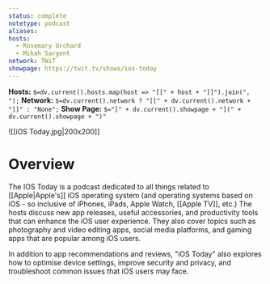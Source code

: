 ```yaml
---
status: complete
notetype: podcast
aliases:
hosts:
  - Rosemary Orchard
  - Mikah Sargent
network: TWiT
showpage: https://twit.tv/shows/ios-today
---
```

**Hosts:** `$=dv.current().hosts.map(host => "[[" + host + "]]").join(", ");`
**Network:** `$=dv.current().network ? "[[" + dv.current().network + "]]" : "None";`
**Show Page:** `$="[" + dv.current().showpage + "](" + dv.current().showpage + ")"`

![[iOS Today.jpg|200x200]]

# Overview
The IOS Today is a podcast dedicated to all things related to [[Apple|Apple's]] iOS operating system (and operating systems based on iOS - so inclusive of iPhones, iPads, Apple Watch, [[Apple TV]], etc.)  The hosts discuss new app releases, useful accessories, and productivity tools that can enhance the iOS user experience. They also cover topics such as photography and video editing apps, social media platforms, and gaming apps that are popular among iOS users.

In addition to app recommendations and reviews, "iOS Today" also explores how to optimise device settings, improve security and privacy, and troubleshoot common issues that iOS users may face.